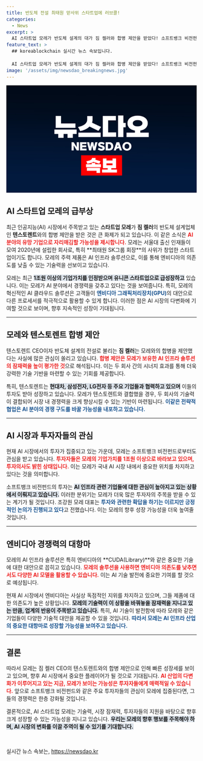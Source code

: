 ```yaml
---
title: 반도체 전설 최태원 맏사위 스타트업에 러브콜!
categories:
  - News
excerpt: >
  AI 스타트업 모레가 반도체 설계의 대가 짐 켈러와 합병 제안을 받았다! 소프트뱅크 비전펀드도 투자 의사를 밝혀 엔비디아 쿠다 대항마로 주목받고 있다. 기업가치는 단숨에 1조원 상승! 과연 성공의 열쇠는?
feature_text: >
  ## koreablockchain 실시간 뉴스 속보입니다.

  AI 스타트업 모레가 반도체 설계의 대가 짐 켈러와 합병 제안을 받았다! 소프트뱅크 비전펀드도 투자 의사를 밝혀 엔비디아 쿠다 대항마로 주목받고 있다. 기업가치는 단숨에 1조원 상승! 과연 성공의 열쇠는?
image: '/assets/img/newsdao_breakingnews.jpg'
---
```


<p><img src="/assets/img/newsdao_breakingnews.jpg" alt="koreablockchain 속보" /></p>

<h2 data-ke-size="size26">AI 스타트업 모레의 급부상</h2>

<p data-ke-size="size16">최근 인공지능(AI) 시장에서 주목받고 있는 <b>스타트업 모레</b>가 <b>짐 켈러</b>의 반도체 설계업체인 <b>텐스토렌트</b>와의 합병 제안을 받은 것은 큰 화제가 되고 있습니다. 이 같은 소식은 <b><span style="color: #ee2323;">AI 분야의 유망 기업으로 자리매김할 가능성을 제시합니다.</span></b> 모레는 서울대 출신 인재들이 모여 2020년에 설립한 회사로, 특히 **최태원 SK그룹 회장**의 사위가 창업한 스타트업이기도 합니다. 모레의 주력 제품은 AI 인프라 솔루션으로, 이를 통해 엔비디아의 의존도를 낮출 수 있는 기술력을 선보이고 있습니다.</p>

<p data-ke-size="size16">모레는 최근 <b><span style="background-color: #21538527;">1조원 이상의 기업가치를 인정받으며 유니콘 스타트업으로 급성장하고</span></b> 있습니다. 이는 모레가 AI 분야에서 경쟁력을 갖추고 있다는 것을 보여줍니다. 특히, 모레의 혁신적인 AI 클라우드 솔루션은 고객들이 <b><span style="color: #1a5490;">엔비디아 그래픽처리장치(GPU)</span></b>의 대안으로 다른 프로세서를 적극적으로 활용할 수 있게 합니다. 이러한 점은 AI 시장의 다변화에 기여할 것으로 보이며, 향후 지속적인 성장이 기대됩니다.</p>

<hr>

<h2 data-ke-size="size26">모레와 텐스토렌트 합병 제안</h2>

<p data-ke-size="size16">텐스토렌트 CEO이자 반도체 설계의 전설로 불리는 <b>짐 켈러</b>는 모레와의 합병을 제안했다는 사실에 많은 관심이 쏠리고 있습니다. <b><span style="color: #ee2323;">합병 제안은 모레가 보유한 AI 인프라 솔루션의 잠재력을 높이 평가한 것</span></b>으로 해석됩니다. 이는 두 회사 간의 시너지 효과를 통해 더욱 강력한 기술 기반을 마련할 수 있는 기회를 제공합니다.</p>

<p data-ke-size="size16">특히, 텐스토렌트는 <b><span style="background-color: #21538527;">현대차, 삼성전자, LG전자 등 주요 기업들과 협력하고 있으며</span></b> 이들의 투자도 받아 성장하고 있습니다. 모레가 텐스토렌트와 결합했을 경우, 두 회사의 기술력이 결합되어 시장 내 경쟁력을 크게 향상시킬 수 있는 기반이 마련됩니다. <b><span style="color: #1a5490;">이같은 전략적 협업은 AI 분야의 경쟁 구도를 바꿀 가능성을 내포하고 있습니다.</span></b></p>

<hr>

<h2 data-ke-size="size26">AI 시장과 투자자들의 관심</h2>

<p data-ke-size="size16">현재 AI 시장에서의 투자가 집중되고 있는 가운데, 모레는 소프트뱅크 비전펀드로부터도 관심을 받고 있습니다. <b><span style="color: #ee2323;">투자자들은 모레의 기업가치를 1조원 이상으로 바라보고 있으며, 투자의사도 밝힌 상태입니다.</span></b> 이는 모레가 국내 AI 시장 내에서 중요한 위치를 차지하고 있다는 것을 의미합니다.</p>

<p data-ke-size="size16">소프트뱅크 비전펀드의 투자는 <b><span style="background-color: #21538527;">AI 인프라 관련 기업들에 대한 관심이 높아지고 있는 상황에서 이뤄지고 있습니다.</span></b> 이러한 분위기는 모레가 더욱 많은 투자자의 주목을 받을 수 있는 계기가 될 것입니다. 조강원 모레 대표는 <b><span style="color: #1a5490;">투자와 관련한 확답을 하기는 이르지만 긍정적인 논의가 진행되고 있다</span></b>고 전했습니다. 이는 모레의 향후 성장 가능성을 더욱 높여줄 것입니다.</p>

<hr>

<h2 data-ke-size="size26">엔비디아 경쟁력의 대항마</h2>

<p data-ke-size="size16">모레의 AI 인프라 솔루션은 특히 엔비디아의 **CUDA(Library)**와 같은 중요한 기술에 대한 대안으로 꼽히고 있습니다. <b><span style="color: #ee2323;">모레의 솔루션을 사용하면 엔비디아 의존도를 낮추면서도 다양한 AI 모델을 활용할 수 있습니다.</span></b> 이는 AI 기술 발전에 중요한 기여를 할 것으로 예상됩니다.</p>

<p data-ke-size="size16">현재 AI 시장에서 엔비디아는 사실상 독점적인 지위를 차지하고 있으며, 그들 제품에 대한 의존도가 높은 상황입니다. <b><span style="background-color: #21538527;">모레의 기술력이 이 상황을 바꿔놓을 잠재력을 지니고 있는 만큼, 업계의 반응이 주목받고 있습니다.</span></b> 특히, AI 기술이 발전함에 따라 모레와 같은 기업들이 다양한 기술적 대안을 제공할 수 있을 것입니다. <b><span style="color: #1a5490;">따라서 모레는 AI 인프라 산업의 중요한 대항마로 성장할 가능성을 보여주고 있습니다.</span></b></p>

<hr>

<h2 data-ke-size="size26">결론</h2>

<p data-ke-size="size16">따라서 모레는 짐 켈러 CEO의 텐스토렌트와의 합병 제안으로 인해 빠른 성장세를 보이고 있으며, 향후 AI 시장에서 중요한 플레이어가 될 것으로 기대됩니다. <b><span style="color: #ee2323;">AI 산업의 다변화가 이루어지고 있는 지금, 모레가 보이는 가능성은 투자자들에게 매력적일 수 있습니다.</span></b> 앞으로 소프트뱅크 비전펀드와 같은 주요 투자자들의 관심이 모레에 집중된다면, 그들의 경쟁력은 한층 강화될 것입니다.</p>

<p data-ke-size="size16">결론적으로, AI 스타트업 모레는 기술력, 시장 잠재력, 투자자들의 지원을 바탕으로 향후 크게 성장할 수 있는 가능성을 지니고 있습니다. <b><span style="background-color: #21538527;">우리는 모레의 향후 행보를 주목해야 하며, AI 시장의 변화를 이끌 주역이 될 수 있기를 기대합니다.</span></b></p>

<p data-ke-size="size16">&nbsp;</p>
실시간 뉴스 속보는, <a href="https://newsdao.kr" rel="dofollow">https://newsdao.kr</a>


